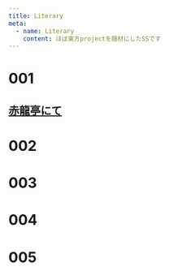```yaml
---
title: Literary
meta:
  - name: Literary
    content: ほぼ東方projectを題材にしたSSです
---
```

# 001
## [赤龍亭にて](/赤龍亭にて.html "赤龍亭にて")
# 002
# 003
# 004
# 005